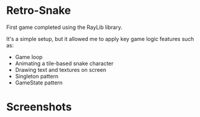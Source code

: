 # Retro-Snake
First game completed using the RayLib library. 

It's a simple setup, but it allowed me to apply key game logic features such as:
- Game loop
- Animating a tile-based snake character
- Drawing text and textures on screen
- Singleton pattern
- GameState pattern

# Screenshots
